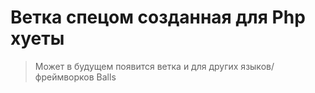 # Ветка спецом созданная для Php хуеты
> Может в будущем появится ветка и для других языков/фреймворков
> Balls